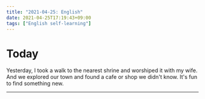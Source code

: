 ```yaml
---
title: "2021-04-25: English"
date: 2021-04-25T17:19:43+09:00
tags: ["English self-learning"]
---
```


# Today

Yesterday, I took a walk to the nearest shrine and worshiped it with my wife.
And we explored our town and found a cafe or shop we didn't know.
It's fun to find something new. 

- - -
